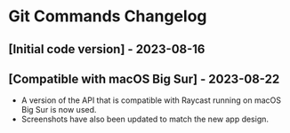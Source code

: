 # Git Commands Changelog

## [Initial code version] - 2023-08-16

## [Compatible with macOS Big Sur] - 2023-08-22

- A version of the API that is compatible with Raycast running on macOS Big Sur is now used.
- Screenshots have also been updated to match the new app design.
